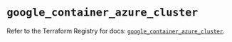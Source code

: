 # `google_container_azure_cluster`

Refer to the Terraform Registry for docs: [`google_container_azure_cluster`](https://registry.terraform.io/providers/hashicorp/google/6.35.0/docs/resources/container_azure_cluster).
